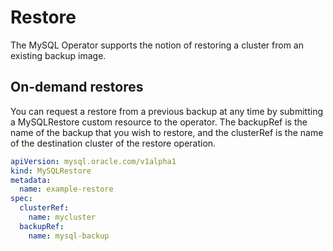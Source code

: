 # Restore

The MySQL Operator supports the notion of restoring a cluster from an existing backup image.

## On-demand restores

You can request a restore from a previous backup at any time by submitting a
MySQLRestore custom resource to the operator. The backupRef is the name of the
backup that you wish to restore, and the clusterRef is the name of the
destination cluster of the restore operation.

```yaml
apiVersion: mysql.oracle.com/v1alpha1
kind: MySQLRestore
metadata:
  name: example-restore
spec:
  clusterRef:
    name: mycluster
  backupRef:
    name: mysql-backup
```
